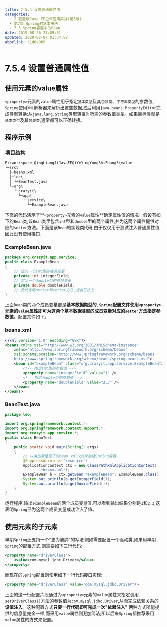 ```yaml
---
title: 7.5.4 设置普通属性值
categories: 
  - 2 轻量级Java EE企业应用实战(第5版)
  - 第7章 Spring的基本用法
  - 7.5 Spring容器中的Bean
date: 2019-08-26 21:09:51
updated: 2020-02-07 01:34:58
abbrlink: c1d6a8b5
---
```

# 7.5.4 设置普通属性值 #
## 使用<property>元素的value属性 ##
`<property>`元素的`value`属性用于指定`基本类型`及其`包装类`、`字符串类型`的参数值, `Spring`使用`XML`解析器来解析出这些数据,然后利用`java.beans.PropertyEditor`完成类型转换:从`java.lang.String`类型转换为所需的参数值类型。如果目标类型是`基本类型`及其`包装类`,通常都可以正确转换。
## 程序示例 ##
### 项目结构 ###
```cmd
E:\workspace_QingLiangJiJavaEEQiYeYingYongShiZhang5\value
└─src\
  ├─beans.xml
  ├─lee\
  │ └─BeanTest.java
  └─org\
    └─crazyit\
      └─app\
        └─service\
          └─ExampleBean.java
```
下面的代码演示了**`<property>`元素的`value`属性**确定属性值的情况。假设有如下的`Bean`类,该`Bean`类里包含`int`型和`double`型的两个属性,并为这两个属性提供对应的`setter`方法。下面是该`Bean`的实现类代码,由于仅仅用于测试注入普通属性值,因此没有使用接口.
### ExampleBean.java ###
```java
package org.crazyit.app.service;
public class ExampleBean
{
    // 定义一个int型的成员变量
    private int integerField;
    // 定义一个double型的成员变量
    private double doubleField;
    // 此处省略getter和setter方法,请自己补上
}
```
上面`Bean`类的两个成员变量都是**基本数据类型的**, **`Spring`配置文件使用`<property>`元素的`value`属性即可为这两个基本数据类型的成员变量对应的`setter`方法指定参数值**。配置文件如下。
### beans.xml ###
```xml
<?xml version="1.0" encoding="GBK"?>
<beans xmlns:xsi="http://www.w3.org/2001/XMLSchema-instance"
    xmlns="http://www.springframework.org/schema/beans"
    xsi:schemaLocation="http://www.springframework.org/schema/beans
    http://www.springframework.org/schema/beans/spring-beans.xsd">
    <bean id="exampleBean" class="org.crazyit.app.service.ExampleBean">
        <!-- 指定int型的参数值 -->
        <property name="integerField" value="1" />
        <!-- 指定double型的参数值 -->
        <property name="doubleField" value="2.3" />
    </bean>
</beans>
```
### BeanTest.java ###
```java
package lee;

import org.springframework.context.*;
import org.springframework.context.support.*;
import org.crazyit.app.service.*;
public class BeanTest
{
    public static void main(String[] args)
    {
        // 以类加载路径下的bean.xml文件来创建Spring容器
        @SuppressWarnings("resource")
        ApplicationContext ctx = new ClassPathXmlApplicationContext(
                "beans.xml");
        ExampleBean b = ctx.getBean("exampleBean", ExampleBean.class);
        System.out.println(b.getIntegerField());
        System.out.println(b.getDoubleField());
    }
}
```
运行程序,输出`exampleBean`的两个成员变量值,可以看到输出结果分别是`1`和`2.3`,这表明`Spring`已为这两个成员变量成功注入了值。
## 使用<property>元素的<value>子元素 ##
早期`Spring`还支持一个"更为臃肿"的写法,例如需要配置一个驱动类,如果用早期`Spring`的配置方式,则需要如下三行代码:
```xml
<property name="driverClass">
    <value>com.mysql.jdbc.Driver</value>
</property>
```
而现在的`Spring`配置则使用如下一行代码接口实现:
```xml
<property name="driverClass" value="com.mysql.jdbc.Driver"/>
```
上面的这一行配置片段通过为`<property>`元素的`value`属性来指定调用`setDriverClass()`方法的参数值为`com.mysql.jdbc.Driver`,从而完成依赖关系的**设值注入**。这种配置方式**只要一行代码即可完成一次"依赖注入"**
两种方式所能提供的信息量完全一样,而采用`value`属性则更加简洁;所以后来`Spring`都推荐采用`value`属性的方式来配置。


